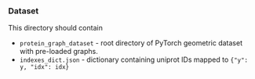 ### Dataset 


This directory should contain 

- `protein_graph_dataset` - root directory of PyTorch geometric dataset with pre-loaded graphs. 
- `indexes_dict.json` - dictionary containing uniprot IDs mapped to `{"y": y, "idx": idx}`
